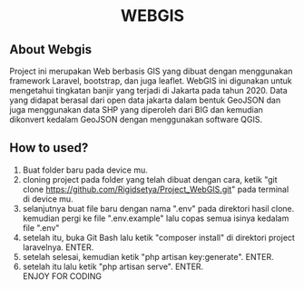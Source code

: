 <h1><center>WEBGIS</center></h1>

## About Webgis

Project ini merupakan Web berbasis GIS yang dibuat dengan menggunakan framework Laravel, bootstrap, dan juga leaflet. WebGIS ini digunakan untuk mengetahui tingkatan banjir yang terjadi di Jakarta pada tahun 2020. Data yang didapat berasal dari open data jakarta dalam bentuk GeoJSON dan juga menggunakan data SHP yang diperoleh dari BIG dan kemudian dikonvert kedalam GeoJSON dengan menggunakan software QGIS.

## How to used?

1. Buat folder baru pada device mu.
2. cloning project pada folder yang telah dibuat dengan cara, ketik "git clone https://github.com/Rigidsetya/Project_WebGIS.git" pada terminal di device mu.
3. selanjutnya buat file baru dengan nama ".env" pada direktori hasil clone. kemudian pergi ke file ".env.example" lalu copas semua isinya kedalam file ".env"
4. setelah itu, buka Git Bash lalu ketik "composer install" di direktori project laravelnya. ENTER.
5. setelah selesai, kemudian ketik "php artisan key:generate". ENTER.
6. setelah itu lalu ketik "php artisan serve". ENTER. <br>
   ENJOY FOR CODING
